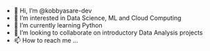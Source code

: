 - 👋 Hi, I’m @kobbyasare-dev
- 👀 I’m interested in Data Science, ML and Cloud Computing
- 🌱 I’m currently learning Python
- 💞️ I’m looking to collaborate on introductory Data Analysis projects
- 📫 How to reach me ...

<!---
kobbyasare-dev/kobbyasare-dev is a ✨ special ✨ repository because its `README.md` (this file) appears on your GitHub profile.
You can click the Preview link to take a look at your changes.
--->

